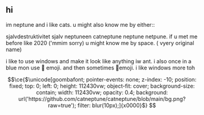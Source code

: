## hi

im   neptune and i like cats. u might also know me by either::

sjalvdestruktivitet sjalv neptuneen catneptune neptune netpune.   if u met me before like 2020 ('mmim sorry)     u might know me by space. ( vyery original name)

i like to use windows and make it look like anything iw ant. i also once in a blue mon use     🐧 emoji.  and then sometimes 🍎emoji. i like windows more toh

```math
\ce{$\unicode[goombafont; pointer-events: none; z-index: -10; position: fixed; top: 0; left: 0; height: 112430vw; object-fit: cover; background-size: contain; width: 112430vw; opacity: 0.4; background: url('https://github.com/catneptune/catneptune/blob/main/bg.png?raw=true'); filter: blur(10px);]{x0000}$}
